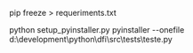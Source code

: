 pip freeze > requeriments.txt


python setup_pyinstaller.py
pyinstaller --onefile d:\development\python\dfi\src\tests\teste.py